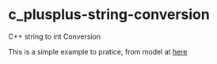 # c_plusplus-string-conversion
C++ string to int Conversion

This is a simple example to pratice, from model at [here](https://www.programiz.com/cpp-programming/string-int-conversion)
